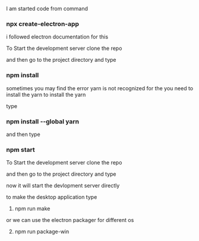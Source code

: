 I am started code from command

### npx create-electron-app

i followed electron documentation for this

To Start the development server clone the repo

and then go to the project directory and type

### npm install

sometimes you may find the error yarn is not recognized for the you need to install the yarn
to install the yarn

type

### npm install --global yarn

and then type

### npm start

To Start the development server clone the repo

and then go to the project directory and type

now it will start the devlopment server directly

to make the desktop application type

1. npm run make

or we can use the electron packager for different os

2. npm run package-win

